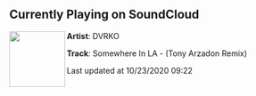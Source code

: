 ## Currently Playing on SoundCloud

[<img align="left" width="100" src="https://i1.sndcdn.com/artworks-JIpRqppzSqIdztLP-NPXbLA-t50x50.jpg">](https://soundcloud.com/whoisdvrko/somewhere-in-la-tony-arzadon-remix-extended-mix-1)

**Artist**: DVRKO 

**Track**: Somewhere In LA - (Tony Arzadon Remix)

Last updated at 10/23/2020 09:22

